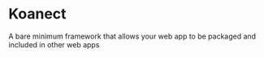 Koanect
=======

A bare minimum framework that allows your web app to be packaged and included in other web apps
